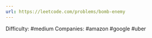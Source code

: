 ```yaml
---
url: https://leetcode.com/problems/bomb-enemy
---
```


Difficulty: #medium
Companies: #amazon #google #uber